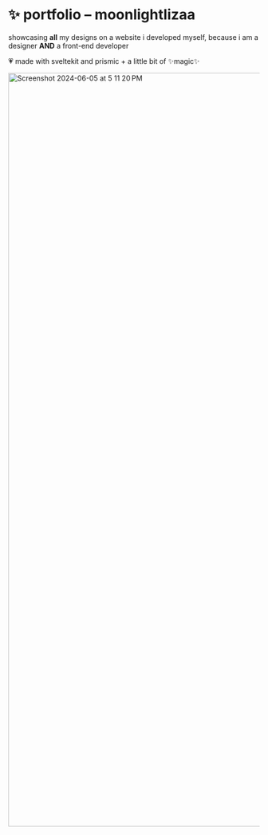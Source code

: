 # ✨ portfolio – moonlightlizaa

showcasing **all** my designs on a website i developed myself, because i am a designer **AND** a front-end developer


💗 made with sveltekit and prismic + a little bit of ✨magic✨

<img width="1512" alt="Screenshot 2024-06-05 at 5 11 20 PM" src="https://github.com/moonlightlizaa/Moonlightlizaa-Portfolio/assets/106411511/c2f7ec97-af0d-4657-a24a-2049878010f1">
